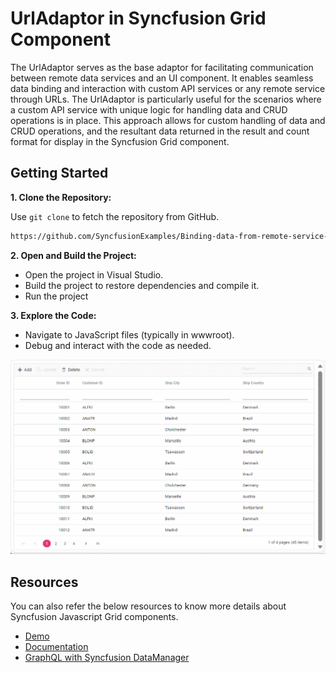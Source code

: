 # UrlAdaptor in Syncfusion Grid Component

The UrlAdaptor serves as the base adaptor for facilitating communication between remote data services and an UI component. It enables seamless data binding and interaction with custom API services or any remote service through URLs. The UrlAdaptor is particularly useful for the scenarios where a custom API service with unique logic for handling data and CRUD operations is in place. This approach allows for custom handling of data and CRUD operations, and the resultant data returned in the result and count format for display in the Syncfusion Grid component.

## Getting Started

**1. Clone the Repository:**

Use `git clone` to fetch the repository from GitHub.

```bash
https://github.com/SyncfusionExamples/Binding-data-from-remote-service-to-javascript-data-grid.git 
```

**2. Open and Build the Project:**

* Open the project in Visual Studio.
* Build the project to restore dependencies and compile it.
* Run the project

**3. Explore the Code:**

* Navigate to JavaScript files (typically in wwwroot).
* Debug and interact with the code as needed.

![Adaptors](../assets/images/adaptor-crud-operation.gif)

## Resources

You can also refer the below resources to know more details about Syncfusion Javascript Grid components.

* [Demo](https://ej2.syncfusion.com/javascript/demos/#/bootstrap/grid/over-view)
* [Documentation](https://ej2.syncfusion.com/javascript/documentation/grid/getting-started)
* [GraphQL with Syncfusion DataManager](https://ej2.syncfusion.com/javascript/documentation/grid/connecting-to-adaptors/url-adaptor)